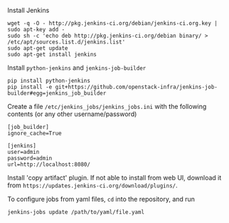Install Jenkins

    wget -q -O - http://pkg.jenkins-ci.org/debian/jenkins-ci.org.key | sudo apt-key add -
    sudo sh -c 'echo deb http://pkg.jenkins-ci.org/debian binary/ > /etc/apt/sources.list.d/jenkins.list'
    sudo apt-get update
    sudo apt-get install jenkins


Install `python-jenkins` and `jenkins-job-builder`

    pip install python-jenkins
    pip install -e git+https://github.com/openstack-infra/jenkins-job-builder#egg=jenkins_job_builder


Create a file `/etc/jenkins_jobs/jenkins_jobs.ini` with the following contents (or any other username/password)

    [job_builder]
    ignore_cache=True

    [jenkins]
    user=admin
    password=admin
    url=http://localhost:8080/


Install 'copy artifact' plugin. If not able to install from web UI, download it from `https://updates.jenkins-ci.org/download/plugins/`.

To configure jobs from yaml files, `cd` into the repository, and run

    jenkins-jobs update /path/to/yaml/file.yaml

